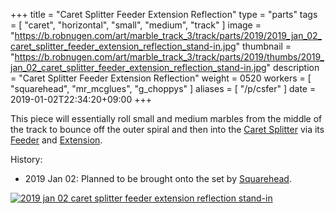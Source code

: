 +++
title = "Caret Splitter Feeder Extension Reflection"
type = "parts"
tags = [ "caret", "horizontal", "small", "medium", "track" ]
image = "https://b.robnugen.com/art/marble_track_3/track/parts/2019/2019_jan_02_caret_splitter_feeder_extension_reflection_stand-in.jpg"
thumbnail = "https://b.robnugen.com/art/marble_track_3/track/parts/2019/thumbs/2019_jan_02_caret_splitter_feeder_extension_reflection_stand-in.jpg"
description = "Caret Splitter Feeder Extension Reflection"
weight = 0520
workers = [
	"squarehead",
    "mr_mcglues",
    "g_choppys"
]
aliases = [
    "/p/csfer"
]
date = 2019-01-02T22:34:20+09:00
+++

This piece will essentially roll small and medium marbles from the
middle of the track to bounce off the outer spiral and then into the
[Caret Splitter](/p/cs) via its [Feeder](/p/csf) and [Extension](/p/csfe).

History:

* 2019 Jan 02: Planned to be brought onto the set by [Squarehead](/w/square).

[![2019 jan 02 caret splitter feeder extension reflection stand-in](//b.robnugen.com/art/marble_track_3/track/parts/2019/thumbs/2019_jan_02_caret_splitter_feeder_extension_reflection_stand-in.jpg)](//b.robnugen.com/art/marble_track_3/track/parts/2019/2019_jan_02_caret_splitter_feeder_extension_reflection_stand-in.jpg)
